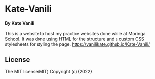# Kate-Vanili
#### By Kate Vanili
This is a website to host my practice websites done while at Moringa School. It was done using HTML for the structure and a custom CSS stylesheets for styling the page.
https://vanilikate.github.io/Kate-Vanili/
## License
The MIT license(MIT)
Copyright (c) {2022}
